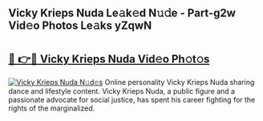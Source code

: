 ## Vicky Krieps Nuda Le𝚊k𝚎d N𝚞𝚍e - Part-g2w Vid𝚎o Photos Le𝚊ks yZqwN

# <h2><a href="http://fbexog.evod.top/?m=Vicky+Krieps+Nuda">🔗 👉🔴 Vicky Krieps Nuda Vid𝚎o Ph𝚘t𝚘s</a></h2>

[![Vicky Krieps Nuda N𝚞d𝚎s](https://i.imgur.com/8V9OHl7.gif)](http://fbexog.evod.top/?m=Vicky+Krieps+Nuda)
Online personality Vicky Krieps Nuda sharing dance and lifestyle content. Vicky Krieps Nuda, a public figure and a passionate advocate for social justice, has spent his career fighting for the rights of the marginalized. 
